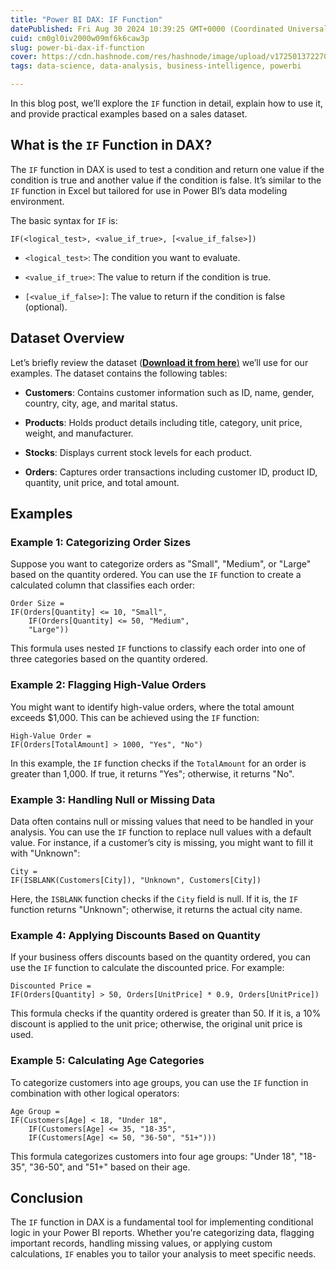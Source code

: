 ```yaml
---
title: "Power BI DAX: IF Function"
datePublished: Fri Aug 30 2024 10:39:25 GMT+0000 (Coordinated Universal Time)
cuid: cm0gl0iv2000w09mf6k6caw3p
slug: power-bi-dax-if-function
cover: https://cdn.hashnode.com/res/hashnode/image/upload/v1725013722700/2c04acb5-c0c0-43cd-aa4f-1d4f84c32a19.jpeg
tags: data-science, data-analysis, business-intelligence, powerbi

---
```


In this blog post, we’ll explore the `IF` function in detail, explain how to use it, and provide practical examples based on a sales dataset.

## What is the `IF` Function in DAX?

The `IF` function in DAX is used to test a condition and return one value if the condition is true and another value if the condition is false. It’s similar to the `IF` function in Excel but tailored for use in Power BI’s data modeling environment.

The basic syntax for `IF` is:

```excel
IF(<logical_test>, <value_if_true>, [<value_if_false>])
```

* `<logical_test>`: The condition you want to evaluate.
    
* `<value_if_true>`: The value to return if the condition is true.
    
* `[<value_if_false>]`: The value to return if the condition is false (optional).
    

## **Dataset Overview**

Let’s briefly review the dataset ([**Download it from here**)](https://y15w7-my.sharepoint.com/:x:/g/personal/me_mbvrk_onmicrosoft_com/EQ3lhi9e9LRKmRs4kwMFT8cBT4OYU79rqIT5rxFcBk4rrA?e=ncueOT) we’ll use for our examples. The dataset contains the following tables:

* **Customers**: Contains customer information such as ID, name, gender, country, city, age, and marital status.
    
* **Products**: Holds product details including title, category, unit price, weight, and manufacturer.
    
* **Stocks**: Displays current stock levels for each product.
    
* **Orders**: Captures order transactions including customer ID, product ID, quantity, unit price, and total amount.
    

## Examples

### Example 1: Categorizing Order Sizes

Suppose you want to categorize orders as "Small", "Medium", or "Large" based on the quantity ordered. You can use the `IF` function to create a calculated column that classifies each order:

```excel
Order Size = 
IF(Orders[Quantity] <= 10, "Small", 
    IF(Orders[Quantity] <= 50, "Medium", 
    "Large"))
```

This formula uses nested `IF` functions to classify each order into one of three categories based on the quantity ordered.

### Example 2: Flagging High-Value Orders

You might want to identify high-value orders, where the total amount exceeds $1,000. This can be achieved using the `IF` function:

```excel
High-Value Order = 
IF(Orders[TotalAmount] > 1000, "Yes", "No")
```

In this example, the `IF` function checks if the `TotalAmount` for an order is greater than 1,000. If true, it returns "Yes"; otherwise, it returns "No".

### Example 3: Handling Null or Missing Data

Data often contains null or missing values that need to be handled in your analysis. You can use the `IF` function to replace null values with a default value. For instance, if a customer’s city is missing, you might want to fill it with "Unknown":

```excel
City = 
IF(ISBLANK(Customers[City]), "Unknown", Customers[City])
```

Here, the `ISBLANK` function checks if the `City` field is null. If it is, the `IF` function returns "Unknown"; otherwise, it returns the actual city name.

### Example 4: Applying Discounts Based on Quantity

If your business offers discounts based on the quantity ordered, you can use the `IF` function to calculate the discounted price. For example:

```excel
Discounted Price = 
IF(Orders[Quantity] > 50, Orders[UnitPrice] * 0.9, Orders[UnitPrice])
```

This formula checks if the quantity ordered is greater than 50. If it is, a 10% discount is applied to the unit price; otherwise, the original unit price is used.

### Example 5: Calculating Age Categories

To categorize customers into age groups, you can use the `IF` function in combination with other logical operators:

```excel
Age Group = 
IF(Customers[Age] < 18, "Under 18", 
    IF(Customers[Age] <= 35, "18-35", 
    IF(Customers[Age] <= 50, "36-50", "51+")))
```

This formula categorizes customers into four age groups: "Under 18", "18-35", "36-50", and "51+" based on their age.

## Conclusion

The `IF` function in DAX is a fundamental tool for implementing conditional logic in your Power BI reports. Whether you're categorizing data, flagging important records, handling missing values, or applying custom calculations, `IF` enables you to tailor your analysis to meet specific needs.